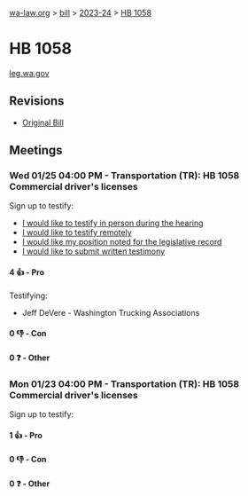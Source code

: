 [wa-law.org](/) > [bill](/bill/) > [2023-24](/bill/2023-24/) > [HB 1058](/bill/2023-24/hb/1058/)

# HB 1058
[leg.wa.gov](https://app.leg.wa.gov/billsummary?BillNumber=1058&Year=2023&Initiative=false)

## Revisions
* [Original Bill](1/)

## Meetings
### Wed 01/25 04:00 PM - Transportation (TR): HB 1058 Commercial driver's licenses
Sign up to testify:
* [I would like to testify in person during the hearing](https://app.leg.wa.gov/csi/Testifier/Add?chamber=House&mId=30477&aId=149965&caId=20742&tId=1)
* [I would like to testify remotely](https://app.leg.wa.gov/csi/Testifier/Add?chamber=House&mId=30477&aId=149965&caId=20742&tId=2)
* [I would like my position noted for the legislative record](https://app.leg.wa.gov/csi/Testifier/Add?chamber=House&mId=30477&aId=149965&caId=20742&tId=3)
* [I would like to submit written testimony](https://app.leg.wa.gov/csi/Testifier/Add?chamber=House&mId=30477&aId=149965&caId=20742&tId=4)

#### 4 👍 - Pro
Testifying:
* Jeff DeVere - Washington Trucking Associations

#### 0 👎 - Con

#### 0 ❓ - Other

### Mon 01/23 04:00 PM - Transportation (TR): HB 1058 Commercial driver's licenses
Sign up to testify:

#### 1 👍 - Pro

#### 0 👎 - Con

#### 0 ❓ - Other
